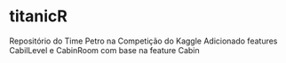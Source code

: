 # titanicR
Repositório do Time Petro na Competição do Kaggle
Adicionado features CabilLevel e CabinRoom com base na feature Cabin
